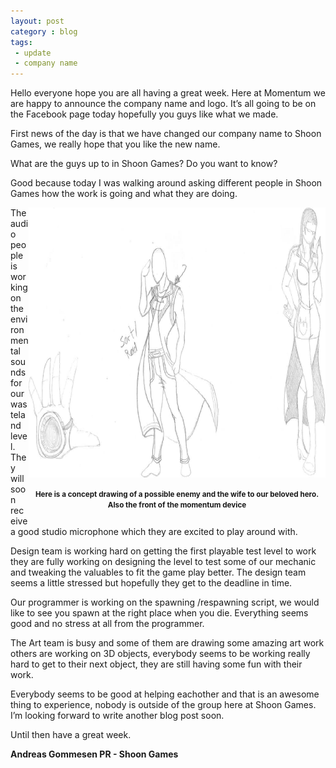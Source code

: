 ```yaml
---
layout: post
category : blog
tags:
 - update
 - company name
---
```

<p>Hello everyone hope you are all having a great week. Here at Momentum we are happy to announce the company name and logo. It&rsquo;s all going to be on the Facebook page today hopefully you guys like what we made.</p>
<p>First news of the day is that we have changed our company name to Shoon Games, we really hope that you like the new name.</p>
<p>What are the guys up to in Shoon Games? Do you want to know?</p>
<p>Good because today I was walking around asking different people in Shoon Games how the work is going and what they are doing.</p>
<div style="width:475px;text-align:center;font-weight:bold;float:right">
    <img width="475px" src="/images/posts/concept_characters.png" />
    <p><small>Here is a concept drawing of a possible enemy and the wife to our beloved hero. Also the front of the momentum device</small></p>
</div>
<p>The audio people is working on the environmental sounds for our wasteland level. They will soon receive a good studio microphone which they are excited to play around with.</p>
<p>Design team is working hard on getting the first playable test level to work they are fully working on designing the level to test some of our mechanic and tweaking the valuables to fit the game play better. The design team seems a little stressed but hopefully they get to the deadline in time.</p>
<p>Our programmer is working on the spawning /respawning script, we would like to see you spawn at the right place when you die. Everything seems good and no stress at all from the programmer.</p>
<p>The Art team is busy and some of them are drawing some amazing art work others are working on 3D objects, everybody seems to be working really hard to get to their next object, they are still having some fun with their work.</p>
<p>Everybody seems to be good at helping eachother and that is an awesome thing to experience, nobody is outside of the group here at Shoon Games. I&rsquo;m looking forward to write another blog post soon.</p>
<p>Until then have a great week.</p>
<p><strong>Andreas Gommesen PR - Shoon Games</strong></p>